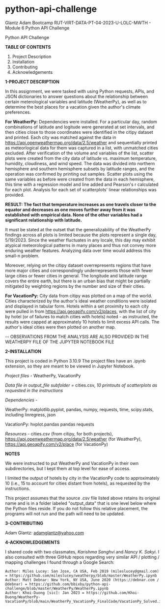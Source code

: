 # python-api-challenge

Glantz Adam Bootcamp RUT-VIRT-DATA-PT-04-2023-U-LOLC-MWTH - Module 6 Python API Challenge

Python API Challenge

**TABLE OF CONTENTS**
1. Project Description
2. Installation
3. Contributing
4. Acknowledgements


**1-PROJECT DESCRIPTION**

In this assignment, we were tasked with using Python requests, APIs, and JSON dictionaries to answer questions about the relationship between certain meterological variables and latitude (WeatherPy), as well as to determine the best places for a vacation given the author's climate preferences.

**For WeatherPy:** Dependencies were installed. For a particular day, random combinations of latitude and logitude were generated at set intervals, and then cities close to those coordinates were identified in the citipy dataset and printed. Each city was matched against the data in https://api.openweathermap.org/data/2.5/weather and sequentially printed as meteorlogical data for them was captured in a list, with unmatched cities excluded. After verification of the volume and variables of the list, scatter plots were created from the city data of latitude vs. maximum temperature, humidity, cloudiness, and wind speed. The data was divided into northern hemisphere and southern hemisphere subsets by latitude ranges, and the operation was confirmed by printing out samples. Scatter plots using the same variables as before were created from the data in each hemisphere, this time with a regression model and line added and Pearson's r calculated for each plot. Analysis for each set of scatterplots' linear relationships was provided. 

**RESULT: The fact that temperature increases as one travels closer to the equator and decreases as one moves further away from it was established with empirical data. None of the other variables had a significant relationship with latitude.**

It must be stated at the outset that the generalizability of the WeatherPy findings across all plots is limited because the plots represent a single day, 5/19/2023. Since the weather fluctuates in any locale, this day may exhibit atypical meteorological patterns in many places and thus not convey more enduring weather features. Analyzing data over time would address this small-n problem.

Moreover, relying on the citipy dataset overrepresents regions that have more major cities and correspondingly underrepresents those with fewer large cities or fewer cities in general. The longitude and latitude range covers the entire earth, but there is an urban bias that might be partially mitigated by weighting regions by the number and size of their cities.

**For VacationPy:** City data from citipy was plotted on a map of the world. Cities characterized by the author's ideal weather conditions were isolated and displayed in tabular form. Hotels within a set proximity to each city were pulled in from https://api.geoapify.com/v2/places, with the list of city by hotel (or of failures to match cities with hotels) noted - as instructed, the results were capped at approximately 10 hotels to limit excess API calls. The author's ideal cities were then plotted on another map.

-- OBSERVATIONS FROM THE ANALYSIS ARE ALSO PROVIDED IN THE WEATHERPY FILE OF THE JUPYTER NOTEBOOK FILE


**2-INSTALLATION**

This project is coded in Python 3.10.9
The project files have an .ipynb extension, so they are meant to be viewed in Jupyter Notebook.

*Project files -*
    WeatherPy,
    VacationPy
    
*Data file in output_file subfolder =*
    cities.csv,
    *10 printouts of scatterplots as requested in the instructions*

*Dependencies -*

WeatherPy:
    matplotlib.pyplot,
    pandas,
    numpy,
    requests,
    time,
    scipy.stats, including linregress,
    json

VacationPy:
    hvplot.pandas
    pandas
    requests

*Resources -*
    cities.csv (from citipy, for both projects),
    https://api.openweathermap.org/data/2.5/weather (for WeatherPy),
    https://api.geoapify.com/v2/place (for VacationPy)

**NOTES**

We were instructed to put WeatherPy and VacationPy in their own subdirectories, but I kept them at top level for ease of access.

I limited the output of hotels by city in the VacationPy code to approximately 10 (i.e., 15 to account for cities distant from hotels), as requested by the instructions.

This project assumes that the source .csv file listed above retains its original name and is in a folder labeled "output_data" that is one level below where the Python files reside. If you do not follow this relative placement, the programs will not run and the path will need to be updated.


**3-CONTRIBUTING**

Adam Glantz: adamglantz@yahoo.com


**4-ACKNOWLEDGEMENTS**

I shared code with two classmates, *Karishma Sanghvi* and *Nancy K. Sakyi*. I also consulted with three GitHub repos regarding very similar API / plotting / mapping challenges I found through a Google Search:

    Author: Miles Lucey: San Jose, CA USA, Feb 2019 (mileslucey@gmail.com) = https://github.com/mileslucey/weatherpy/blob/master/WeatherPy.ipynb
    Author: Matt Debnar: New York, NY USA, June 2020 (https://debnar.com / @debnar) = https://github.com/bbixby/python-api-challenge/blob/master/WeatherPy/WeatherPy.ipynb
    Author: Khoi-Duong [sic]: Jan 2023 = https://github.com/Khoi-Duong/WeatherPy-VacationPy/blob/main/WeatherPy_VacationPy_FinalCode/VacationPy_Solved.ipynb